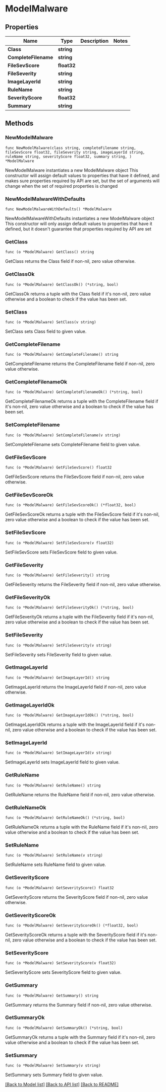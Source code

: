# ModelMalware

## Properties

Name | Type | Description | Notes
------------ | ------------- | ------------- | -------------
**Class** | **string** |  | 
**CompleteFilename** | **string** |  | 
**FileSevScore** | **float32** |  | 
**FileSeverity** | **string** |  | 
**ImageLayerId** | **string** |  | 
**RuleName** | **string** |  | 
**SeverityScore** | **float32** |  | 
**Summary** | **string** |  | 

## Methods

### NewModelMalware

`func NewModelMalware(class string, completeFilename string, fileSevScore float32, fileSeverity string, imageLayerId string, ruleName string, severityScore float32, summary string, ) *ModelMalware`

NewModelMalware instantiates a new ModelMalware object
This constructor will assign default values to properties that have it defined,
and makes sure properties required by API are set, but the set of arguments
will change when the set of required properties is changed

### NewModelMalwareWithDefaults

`func NewModelMalwareWithDefaults() *ModelMalware`

NewModelMalwareWithDefaults instantiates a new ModelMalware object
This constructor will only assign default values to properties that have it defined,
but it doesn't guarantee that properties required by API are set

### GetClass

`func (o *ModelMalware) GetClass() string`

GetClass returns the Class field if non-nil, zero value otherwise.

### GetClassOk

`func (o *ModelMalware) GetClassOk() (*string, bool)`

GetClassOk returns a tuple with the Class field if it's non-nil, zero value otherwise
and a boolean to check if the value has been set.

### SetClass

`func (o *ModelMalware) SetClass(v string)`

SetClass sets Class field to given value.


### GetCompleteFilename

`func (o *ModelMalware) GetCompleteFilename() string`

GetCompleteFilename returns the CompleteFilename field if non-nil, zero value otherwise.

### GetCompleteFilenameOk

`func (o *ModelMalware) GetCompleteFilenameOk() (*string, bool)`

GetCompleteFilenameOk returns a tuple with the CompleteFilename field if it's non-nil, zero value otherwise
and a boolean to check if the value has been set.

### SetCompleteFilename

`func (o *ModelMalware) SetCompleteFilename(v string)`

SetCompleteFilename sets CompleteFilename field to given value.


### GetFileSevScore

`func (o *ModelMalware) GetFileSevScore() float32`

GetFileSevScore returns the FileSevScore field if non-nil, zero value otherwise.

### GetFileSevScoreOk

`func (o *ModelMalware) GetFileSevScoreOk() (*float32, bool)`

GetFileSevScoreOk returns a tuple with the FileSevScore field if it's non-nil, zero value otherwise
and a boolean to check if the value has been set.

### SetFileSevScore

`func (o *ModelMalware) SetFileSevScore(v float32)`

SetFileSevScore sets FileSevScore field to given value.


### GetFileSeverity

`func (o *ModelMalware) GetFileSeverity() string`

GetFileSeverity returns the FileSeverity field if non-nil, zero value otherwise.

### GetFileSeverityOk

`func (o *ModelMalware) GetFileSeverityOk() (*string, bool)`

GetFileSeverityOk returns a tuple with the FileSeverity field if it's non-nil, zero value otherwise
and a boolean to check if the value has been set.

### SetFileSeverity

`func (o *ModelMalware) SetFileSeverity(v string)`

SetFileSeverity sets FileSeverity field to given value.


### GetImageLayerId

`func (o *ModelMalware) GetImageLayerId() string`

GetImageLayerId returns the ImageLayerId field if non-nil, zero value otherwise.

### GetImageLayerIdOk

`func (o *ModelMalware) GetImageLayerIdOk() (*string, bool)`

GetImageLayerIdOk returns a tuple with the ImageLayerId field if it's non-nil, zero value otherwise
and a boolean to check if the value has been set.

### SetImageLayerId

`func (o *ModelMalware) SetImageLayerId(v string)`

SetImageLayerId sets ImageLayerId field to given value.


### GetRuleName

`func (o *ModelMalware) GetRuleName() string`

GetRuleName returns the RuleName field if non-nil, zero value otherwise.

### GetRuleNameOk

`func (o *ModelMalware) GetRuleNameOk() (*string, bool)`

GetRuleNameOk returns a tuple with the RuleName field if it's non-nil, zero value otherwise
and a boolean to check if the value has been set.

### SetRuleName

`func (o *ModelMalware) SetRuleName(v string)`

SetRuleName sets RuleName field to given value.


### GetSeverityScore

`func (o *ModelMalware) GetSeverityScore() float32`

GetSeverityScore returns the SeverityScore field if non-nil, zero value otherwise.

### GetSeverityScoreOk

`func (o *ModelMalware) GetSeverityScoreOk() (*float32, bool)`

GetSeverityScoreOk returns a tuple with the SeverityScore field if it's non-nil, zero value otherwise
and a boolean to check if the value has been set.

### SetSeverityScore

`func (o *ModelMalware) SetSeverityScore(v float32)`

SetSeverityScore sets SeverityScore field to given value.


### GetSummary

`func (o *ModelMalware) GetSummary() string`

GetSummary returns the Summary field if non-nil, zero value otherwise.

### GetSummaryOk

`func (o *ModelMalware) GetSummaryOk() (*string, bool)`

GetSummaryOk returns a tuple with the Summary field if it's non-nil, zero value otherwise
and a boolean to check if the value has been set.

### SetSummary

`func (o *ModelMalware) SetSummary(v string)`

SetSummary sets Summary field to given value.



[[Back to Model list]](../README.md#documentation-for-models) [[Back to API list]](../README.md#documentation-for-api-endpoints) [[Back to README]](../README.md)


